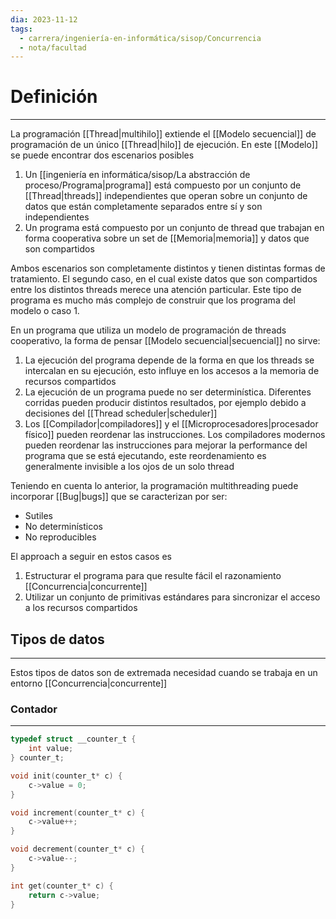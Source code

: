 ```yaml
---
dia: 2023-11-12
tags:
  - carrera/ingeniería-en-informática/sisop/Concurrencia
  - nota/facultad
---
```

# Definición
---
La programación [[Thread|multihilo]] extiende el [[Modelo secuencial]] de programación de un único [[Thread|hilo]] de ejecución. En este [[Modelo]] se puede encontrar dos escenarios posibles
1. Un [[ingeniería en informática/sisop/La abstracción de proceso/Programa|programa]] está compuesto por un conjunto de [[Thread|threads]] independientes que operan sobre un conjunto de datos que están completamente separados entre sí y son independientes
2. Un programa está compuesto por un conjunto de thread que trabajan en forma cooperativa sobre un set de [[Memoria|memoria]] y datos que son compartidos

Ambos escenarios son completamente distintos y tienen distintas formas de tratamiento. El segundo caso, en el cual existe datos que son compartidos entre los distintos threads merece una atención particular. Este tipo de programa es mucho más complejo de construir que los programa del modelo o caso 1.

En un programa que utiliza un modelo de programación de threads cooperativo, la forma de pensar [[Modelo secuencial|secuencial]] no sirve:
1. La ejecución del programa depende de la forma en que los threads se intercalan en su ejecución, esto influye en los accesos a la memoria de recursos compartidos
2. La ejecución de un programa puede no ser determinística. Diferentes corridas pueden producir distintos resultados, por ejemplo debido a decisiones del [[Thread scheduler|scheduler]]
3. Los [[Compilador|compiladores]] y el [[Microprocesadores|procesador físico]] pueden reordenar las instrucciones. Los compiladores modernos pueden reordenar las instrucciones para mejorar la performance del programa que se está ejecutando, este reordenamiento es generalmente invisible a los ojos de un solo thread

Teniendo en cuenta lo anterior, la programación multithreading puede incorporar [[Bug|bugs]] que se caracterizan por ser:
* Sutiles
* No determinísticos
* No reproducibles

El approach a seguir en estos casos es
1. Estructurar el programa para que resulte fácil el razonamiento [[Concurrencia|concurrente]] 
2. Utilizar un conjunto de primitivas estándares para sincronizar el acceso a los recursos compartidos

## Tipos de datos
---
Estos tipos de datos son de extremada necesidad cuando se trabaja en un entorno [[Concurrencia|concurrente]]

### Contador
---
```c
typedef struct __counter_t { 
	int value; 
} counter_t; 

void init(counter_t* c) { 
	c->value = 0; 
} 

void increment(counter_t* c) { 
	c->value++; 
} 

void decrement(counter_t* c) { 
	c->value--; 
} 

int get(counter_t* c) { 
	return c->value; 
}
```